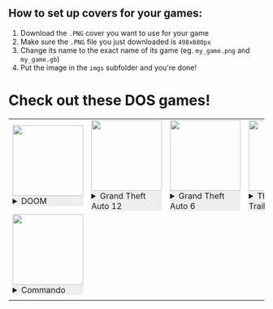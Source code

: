 
## How to set up covers for your games:
1. Download the `.PNG` cover you want to use for your game
2. Make sure the `.PNG` file you just downloaded is `498x680px`
3. Change its name to the exact name of its game (eg. `my_game.png` and `my_game.gb`)
4. Put the image in the `imgs` subfolder and you're done!
# Check out these DOS games!

|        |        |        |        |
|:----   | :----  | :----  | :----  |
| <img height="139" src="https://www.filfre.net/wp-content/uploads/2020/05/470018-doom-dos-front-cover.jpg"><div style="background-color:#eeeeee"><details><summary>DOOM</summary><br><i>Recommended by:</i><br><a href="https://github.com/369px/"><img src="https://avatars.githubusercontent.com/369px?s=24" align="left"/></a> 369px<br><a href="https://github.com/sundownersport/"><img src="https://avatars.githubusercontent.com/sundownersport?s=24" align="left"/></a> sundownersport<br><a href="https://github.com/sundownersport/"><img src="https://avatars.githubusercontent.com/sundownersport?s=24" align="left"/></a> sundownersport<br><a href="https://github.com/sundownersport/"><img src="https://avatars.githubusercontent.com/sundownersport?s=24" align="left"/></a> sundownersport<br><a href="https://github.com/sundownersport/"><img src="https://avatars.githubusercontent.com/sundownersport?s=24" align="left"/></a> sundownersport<br></details></div> | <img height="139" src="https://playclassic.games/wp-content/uploads/2019/04/Grand-Theft-Auto.jpg"><div style="background-color:#eeeeee"><details><summary>Grand Theft Auto 12</summary><br><i>Recommended by:</i><br><a href="https://github.com/369px/"><img src="https://avatars.githubusercontent.com/369px?s=24" align="left"/></a> 369px<br><a href="https://github.com/sundownersport/"><img src="https://avatars.githubusercontent.com/sundownersport?s=24" align="left"/></a> sundownersport<br></details></div> | <img height="139" src="https://playclassic.games/wp-content/uploads/2019/04/Grand-Theft-Auto.jpg"><div style="background-color:#eeeeee"><details><summary>Grand Theft Auto 6</summary><br><i>Recommended by:</i><br><a href="https://github.com/369px/"><img src="https://avatars.githubusercontent.com/369px?s=24" align="left"/></a> 369px<br><a href="https://github.com/sundownersport/"><img src="https://avatars.githubusercontent.com/sundownersport?s=24" align="left"/></a> sundownersport<br></details></div> | <img height="139" src="https://www.neverdiemedia.com/cdn/shop/files/2012125151646567REWL6778RE.jpg?v=1713623724"><div style="background-color:#eeeeee"><details><summary>The Oregon Trail</summary><br><i>Recommended by:</i><br><a href="https://github.com/sundownersport/"><img src="https://avatars.githubusercontent.com/sundownersport?s=24" align="left"/></a> sundownersport<br><a href="https://github.com/369px/"><img src="https://avatars.githubusercontent.com/369px?s=24" align="left"/></a> 369px<br></details></div> |
| <img height="139" src="https://cdn.wikimg.net/en/strategywiki/images/thumb/3/36/Commando_CPC_box.jpg/300px-Commando_CPC_box.jpg"><div style="background-color:#eeeeee"><details><summary>Commando</summary><br><i>Recommended by:</i><br><a href="https://github.com/369px/"><img src="https://avatars.githubusercontent.com/369px?s=24" align="left"/></a> 369px<br></details></div> |
|        |        |        |        |
